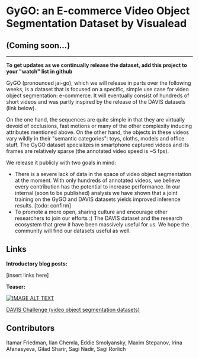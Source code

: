 # GyGO: an E-commerce Video Object Segmentation Dataset by Visualead
## (Coming soon...)

---

**To get updates as we continually release the dataset, add this project to your "watch" list in github**

GyGO (pronounced jai-go), which we will release in parts over the following weeks, is a dataset that is focused on a specific, simple use case for video object segmentation: e-commerce. 
It will eventually consist of hundreds of short videos and was partly inspired by the release of the DAVIS datasets (link below).

On the one hand, the sequences are quite simple in that they are virtually devoid of occlusions, fast motions or many of the other complexity inducing attributes mentioned above. 
On the other hand, the objects in these videos vary wildly in their "semantic categories": toys, cloths, models and office stuff.
The GyGO dataset specializes in smartphone captured videos and its frames are relatively sparse (the annotated video speed is ~5 fps).

We release it publicly with two goals in mind:
- There is a severe lack of data in the space of video object segmentation at the moment. 
With only hundreds of annotated videos, we believe every contribution has the potential to increase performance. 
In our internal (soon to be published) analysis we have shown that a joint training on the GyGO and DAVIS datasets yields improved inference results. [todo: confirm]
- To promote a more open, sharing culture and encourage other researchers to join our efforts :) The DAVIS dataset and the research ecosystem that grew it have been massively useful for us. We hope the community will find our datasets useful as well.

## Links
**Introductory blog posts:** 

[insert links here]

**Teaser:** 

[![IMAGE ALT TEXT](http://img.youtube.com/vi/4RQff9bfJsk/0.jpg)](http://www.youtube.com/watch?v=4RQff9bfJsk "GyGO E-commerce Video Object Segmentation Dataset Teaser")


[DAVIS Challenge (video object segmentation datasets)](http://davischallenge.org/)

## Contributors
Itamar Friedman, 
Ilan Chemla, 
Eddie Smolyansky,
Maxim Stepanov, 
Irina Afanasyeva, 
Gilad Sharir, 
Sagi Nadir, 
Sagi Rorlich
